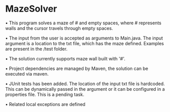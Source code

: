 # MazeSolver
•	This program solves a maze of # and empty spaces, where # represents walls and the cursor travels through empty spaces.

•	The input from the user is accepted as arguments to Main.java. The input argument is a location to the txt file, which has the maze defined. Examples are present in the /test folder. 

•	The solution currently supports maze wall built with '#'.

•	Project dependencies are managed by Maven, the solution can be executed via maven. 

•	JUnit tests has been added. The location of the input txt file is hardcoded. This can be dynamically passed in the argument or it can be configured in a properties file. This is a pending task.

•	Related local exceptions are defined

